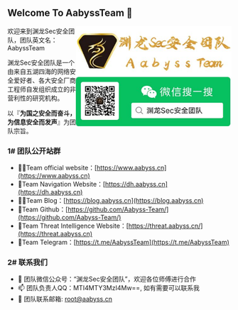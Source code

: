 ## Welcome To AabyssTeam 👋

<img align='right' src="./TeamLogo-New.jpg" width="350">

欢迎来到渊龙Sec安全团队，团队英文名：AabyssTeam

渊龙Sec安全团队是一个由来自五湖四海的网络安全爱好者、各大安全厂商工程师自发组织成立的非营利性的研究机构。

以『**为国之安全而奋斗，为信息安全而发声**』为团队宗旨。

### 1# 团队公开站群

- 🙋‍♀️Team official website：[https://www.aabyss.cn](https://www.aabyss.cn)
- 🌈Team Navigation Website：[https://dh.aabyss.cn](https://dh.aabyss.cn)
- 👩‍💻Team Blog：[https://blog.aabyss.cn](https://blog.aabyss.cn)
- 🍿Team Github：[https://github.com/Aabyss-Team/](https://github.com/Aabyss-Team/)
- 🧙Team Threat Intelligence Website：[https://threat.aabyss.cn/](https://threat.aabyss.cn)
- 💾Team Telegram：[https://t.me/AabyssTeam](https://t.me/AabyssTeam)

### 2# 联系我们

- 💞️ 团队微信公众号：“渊龙Sec安全团队”，欢迎各位师傅进行合作
- 📫 团队负责人QQ：MTI4MTY3MzI4Mw==, 如有需要可以联系我
- 👋 团队联系邮箱: root@aabyss.cn

